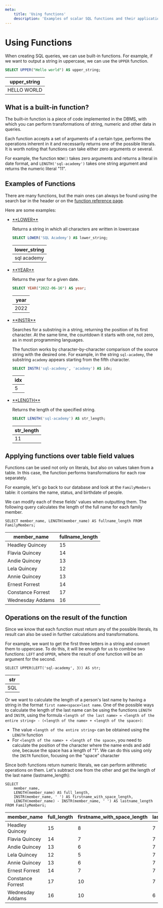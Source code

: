 ```yaml
---
meta:
    title: 'Using functions'
    description: 'Examples of scalar SQL functions and their applications on literals and field values from tables.'
---
```


# Using Functions

When creating SQL queries, we can use built-in functions. For example, if we want to output a string in uppercase, we can use the `UPPER` function.

```sql
SELECT UPPER("Hello world") AS upper_string;
```

| upper_string |
| ------------ |
| HELLO WORLD  |

## What is a built-in function?

The built–in function is a piece of code implemented in the DBMS, with which you can perform transformations of string, numeric and other data in queries.

Each function accepts a set of arguments of a certain type, performs the operations inherent in it and necessarily returns one of the possible literals. It is worth noting that functions can take either zero arguments or several.

For example, the function `NOW()` takes zero arguments and returns a literal in date format, and `LENGTH('sql-academy')` takes one string argument and returns the numeric literal "11".

## Examples of Functions

There are many functions, but the main ones can always be found using the search bar in the header or on the <a href="/handbook/substring" target="_blank">function reference page</a>.

Here are some examples:

-   <a href="/handbook/lower" target="_blank">
      **LOWER**
    </a>

    Returns a string in which all characters are written in lowercase

    ```sql
    SELECT LOWER('SQL Academy') AS lower_string;
    ```

    | lower_string |
    | ------------ |
    | sql academy  |

-   <a href="/handbook/year" target="_blank">
      **YEAR**
    </a>

    Returns the year for a given date.

    ```sql
    SELECT YEAR("2022-06-16") AS year;
    ```

    | year |
    | ---- |
    | 2022 |

-   <a href="/handbook/instr" target="_blank">
      **INSTR**
    </a>

    Searches for a substring in a string, returning the position of its first character. At the same time, the countdown
    it starts with one, not zero, as in most programming languages.

    The function works by character-by-character comparison of the source string with the desired one. For example, in the string `sql-academy`, the substring `academy` appears starting from the fifth character.

    ```sql
    SELECT INSTR('sql-academy', 'academy') AS idx;
    ```

    | idx |
    | --- |
    | 5   |

-   <a href="/handbook/length" target="_blank">
      **LENGTH**
    </a>

    Returns the length of the specified string.

    ```sql
    SELECT LENGTH('sql-academy') AS str_length;
    ```

    | str_length |
    | ---------- |
    | 11         |

## Applying functions over table field values

Functions can be used not only on literals, but also on values taken from a table. In this case, the function performs transformations for each row separately.

For example, let's go back to our database and look at the `FamilyMembers` table:
it contains the name, status, and birthdate of people.

We can modify each of these fields' values when outputting them. The following query calculates the length of the full name for each family member.

```sql-format
SELECT member_name, LENGTH(member_name) AS fullname_length FROM FamilyMembers;
```

| member_name       | fullname_length |
| ----------------- | --------------- |
| Headley Quincey   | 15              |
| Flavia Quincey    | 14              |
| Andie Quincey     | 13              |
| Lela Quincey      | 12              |
| Annie Quincey     | 13              |
| Ernest Forrest    | 14              |
| Constance Forrest | 17              |
| Wednesday Addams  | 16              |

## Operations on the result of the function

Since we know that each function must return any of the possible literals, its result can also be used in further calculations and transformations.

For example, we want to get the first three letters in a string and convert them to uppercase. To do this, it will be enough for us to combine two functions: `LEFT` and `UPPER`, where the result of one function will be an argument for the second.

```sql-format
SELECT UPPER(LEFT('sql-academy', 3)) AS str;
```

| str |
| --- |
| SQL |

Or we want to calculate the length of a person's last name by having a string in the format `first name<space>last name`. One of the possible ways to calculate the length of the last name can be using the functions `LENGTH` and `INSTR`, using the formula `<length of the last name> = <length of the entire string> - (<length of the name> + <length of the space>)`:

-   The value `<length of the entire string>` can be obtained using the `LENGTH` function
-   For `<length of the name> + <length of the space>`, you need to calculate the position of the character where the name ends and add one, because the space has a length of "1". We can do this using only the `INSTR` function, focusing on the "space" character

Since both functions return numeric literals, we can perform arithmetic operations on them. Let's subtract one from the other and get the length of the last name (lastname_length):

```sql-format
SELECT
    member_name,
    LENGTH(member_name) AS full_length,
    INSTR(member_name, ' ') AS firstname_with_space_length,
    LENGTH(member_name) - INSTR(member_name, ' ') AS lastname_length
FROM FamilyMembers;
```

| member_name       | full_length | firstname_with_space_length | lastname_length |
| ----------------- | ----------- | --------------------------- | --------------- |
| Headley Quincey   | 15          | 8                           | 7               |
| Flavia Quincey    | 14          | 7                           | 7               |
| Andie Quincey     | 13          | 6                           | 7               |
| Lela Quincey      | 12          | 5                           | 7               |
| Annie Quincey     | 13          | 6                           | 7               |
| Ernest Forrest    | 14          | 7                           | 7               |
| Constance Forrest | 17          | 10                          | 7               |
| Wednesday Addams  | 16          | 10                          | 6               |
